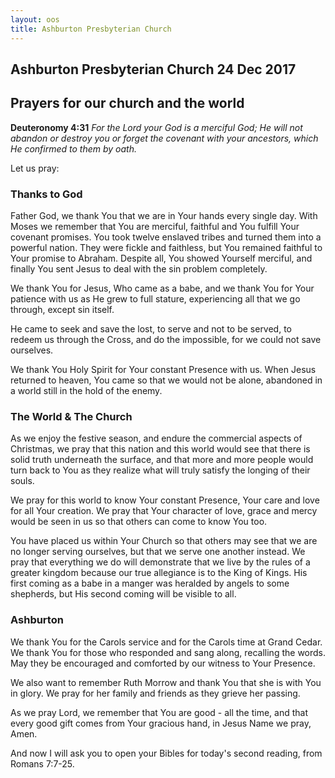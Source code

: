 ```yaml
---
layout: oos
title: Ashburton Presbyterian Church
---
```

## Ashburton Presbyterian Church  24 Dec 2017 

## Prayers for our church and the world

__Deuteronomy 4:31__ _For the Lord your God is a merciful God; He will not abandon or destroy you or forget the covenant with your ancestors, which He confirmed to them by oath._

Let us pray:

### Thanks to God
Father God, we thank You that we are in Your hands every single day. With Moses we remember that You are merciful, faithful and You fulfill Your covenant promises. You took twelve enslaved tribes and turned them into a powerful nation. They were fickle and faithless, but You remained faithful to Your promise to Abraham. Despite all, You showed Yourself merciful, and finally You sent Jesus to deal with the sin problem completely. 

We thank You for Jesus, Who came as a babe, and we thank You for Your patience with us as He grew to full stature, experiencing all that we go through, except sin itself.

He came to seek and save the lost, to serve and not to be served, to redeem us through the Cross, and do the impossible, for we could not save ourselves.

We thank You Holy Spirit for Your constant Presence with us. When Jesus returned to heaven, You came so that we would not be alone, abandoned in a world still in the hold of the enemy. 

### The World & The Church
As we enjoy the festive season, and endure the commercial aspects of Christmas, we pray that this nation and this world would see that there is solid truth underneath the surface, and that more and more people would turn back to You as they realize what will truly satisfy the longing of their souls.

We pray for this world to know Your constant Presence, Your care and love for all Your creation. We pray that Your character of love, grace and mercy would be seen in us so that others can come to know You too.

You have placed us within Your Church so that others may see that we are no longer serving ourselves, but that we serve one another instead. We pray that everything we do will demonstrate that we live by the rules of a greater kingdom because our true allegiance is to the King of Kings. His first coming as a babe in a manger was heralded by angels to some shepherds, but His second coming will be visible to all.

### Ashburton
We thank You for the Carols service and for the Carols time at Grand Cedar. We thank You for those who responded and sang along, recalling the words. May they be encouraged and comforted by our witness to Your Presence. 

We also want to remember Ruth Morrow and thank You that she is with You in glory. We pray for her family and friends as they grieve her passing.  

As we pray Lord, we remember that You are good - all the time, and that every good gift comes from Your gracious hand, in Jesus Name we pray, Amen.

And now I will ask you to open your Bibles for today's second reading, from Romans 7:7-25.



